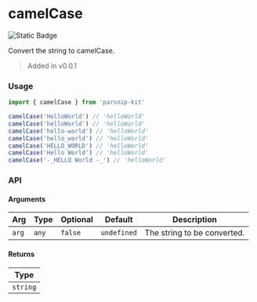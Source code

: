 # camelCase
![Static Badge](https://img.shields.io/badge/Coverage-100.00%-FF8C00)
      
Convert the string to camelCase.

> Added in v0.0.1



### Usage

```ts
import { camelCase } from 'parsnip-kit'

camelCase('HelloWorld') // 'helloWorld'
camelCase('helloWorld') // 'helloWorld'
camelCase('hello-world') // 'helloWorld'
camelCase('hello_world') // 'helloWorld'
camelCase('HELLO_WORLD') // 'helloWorld'
camelCase('Hello World') // 'helloWorld'
camelCase('-_HELLO World -_') // 'helloWorld'
```


### API

#### Arguments

| Arg | Type | Optional | Default | Description |
| --- | --- | --- | --- | --- |
| `arg` | `any` | `false` | `undefined` | The string to be converted. |

#### Returns

| Type |
| ---  |
| `string`  |